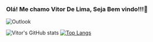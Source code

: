 
### Olá! Me chamo Vitor De Lima, Seja Bem vindo!!!👋
![Outlook](https://img.shields.io/badge/Microsoft_Outlook-0078D4?style=for-the-badge&logo=microsoft-outlook&logoColor=white)

![Vitor's GitHub stats](https://github-readme-stats.vercel.app/api?username=VlT0R&show_icons=true&theme=synthwave)       [![Top Langs](https://github-readme-stats.vercel.app/api/top-langs/?username=anuraghazra&layout=compact)](https://github.com/anuraghazra/github-readme-stats)

